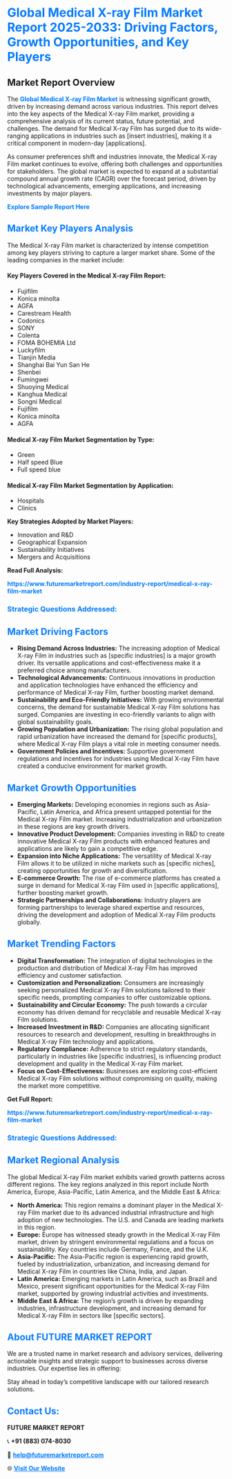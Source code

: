 <h1 style="color: #007BFF;">Global Medical X-ray Film Market Report 2025-2033: Driving Factors, Growth Opportunities, and Key Players</h1>

<section id="overview">
<h2>Market Report Overview</h2>
<p>The <a href="https://www.futuremarketreport.com/industry-report/medical-x-ray-film-market" style="color: #007BFF; text-decoration: none;"><strong>Global Medical X-ray Film Market</strong></a> is witnessing significant growth, driven by increasing demand across various industries. This report delves into the key aspects of the Medical X-ray Film market, providing a comprehensive analysis of its current status, future potential, and challenges. The demand for Medical X-ray Film has surged due to its wide-ranging applications in industries such as [insert industries], making it a critical component in modern-day [applications].</p>
<p>As consumer preferences shift and industries innovate, the Medical X-ray Film market continues to evolve, offering both challenges and opportunities for stakeholders. The global market is expected to expand at a substantial compound annual growth rate (CAGR) over the forecast period, driven by technological advancements, emerging applications, and increasing investments by major players.</p>
</section>

<section id="overview">
<p><a href="https://www.futuremarketreport.com/request-sample/reportId=104517" style="color: #007BFF; text-decoration: none;"><strong>Explore Sample Report Here</strong></a></p>
</section>

<section id="key-players">
<h2 style="color: #007BFF;">Market Key Players Analysis</h2>
<p>The Medical X-ray Film market is characterized by intense competition among key players striving to capture a larger market share. Some of the leading companies in the market include:</p>
<h4>Key Players Covered in the Medical X-ray Film Report:</h4>
<ul><li>Fujifilm</li><li>Konica minolta</li><li>AGFA</li><li>Carestream Health</li><li>Codonics</li><li>SONY</li><li>Colenta</li><li>FOMA BOHEMIA Ltd</li><li>Luckyfilm</li><li>Tianjin Media</li><li>Shanghai Bai Yun San He</li><li>Shenbei</li><li>Fumingwei</li><li>Shuoying Medical</li><li>Kanghua Medical</li><li>Songni Medical</li><li>Fujifilm</li><li>Konica minolta</li><li>AGFA</li></ul>
<h4>Medical X-ray Film Market Segmentation by Type:</h4>
<ul><li>Green</li><li>Half speed Blue</li><li>Full speed blue</li></ul>

<h4>Medical X-ray Film Market Segmentation by Application:</h4>
<ul><li>Hospitals</li><li>Clinics</li></ul>
<p><strong>Key Strategies Adopted by Market Players:</strong></p>
<ul>
<li>Innovation and R&D</li>
<li>Geographical Expansion</li>
<li>Sustainability Initiatives</li>
<li>Mergers and Acquisitions</li>
</ul>
</section>

<section>
<p><strong>Read Full Analysis: </strong></p><a href="https://www.futuremarketreport.com/industry-report/medical-x-ray-film-market" style="color: #007BFF; text-decoration: none;"><strong>https://www.futuremarketreport.com/industry-report/medical-x-ray-film-market</strong></a>
<h3 style="color: #007BFF;">Strategic Questions Addressed:</h3>
</section>

<section id="driving-factors">
<h2 style="color: #007BFF;">Market Driving Factors</h2>
<ul>
<li><strong>Rising Demand Across Industries:</strong> The increasing adoption of Medical X-ray Film in industries such as [specific industries] is a major growth driver. Its versatile applications and cost-effectiveness make it a preferred choice among manufacturers.</li>
<li><strong>Technological Advancements:</strong> Continuous innovations in production and application technologies have enhanced the efficiency and performance of Medical X-ray Film, further boosting market demand.</li>
<li><strong>Sustainability and Eco-Friendly Initiatives:</strong> With growing environmental concerns, the demand for sustainable Medical X-ray Film solutions has surged. Companies are investing in eco-friendly variants to align with global sustainability goals.</li>
<li><strong>Growing Population and Urbanization:</strong> The rising global population and rapid urbanization have increased the demand for [specific products], where Medical X-ray Film plays a vital role in meeting consumer needs.</li>
<li><strong>Government Policies and Incentives:</strong> Supportive government regulations and incentives for industries using Medical X-ray Film have created a conducive environment for market growth.</li>
</ul>
</section>

<section id="growth-opportunities">
<h2 style="color: #007BFF;">Market Growth Opportunities</h2>
<ul>
<li><strong>Emerging Markets:</strong> Developing economies in regions such as Asia-Pacific, Latin America, and Africa present untapped potential for the Medical X-ray Film market. Increasing industrialization and urbanization in these regions are key growth drivers.</li>
<li><strong>Innovative Product Development:</strong> Companies investing in R&D to create innovative Medical X-ray Film products with enhanced features and applications are likely to gain a competitive edge.</li>
<li><strong>Expansion into Niche Applications:</strong> The versatility of Medical X-ray Film allows it to be utilized in niche markets such as [specific niches], creating opportunities for growth and diversification.</li>
<li><strong>E-commerce Growth:</strong> The rise of e-commerce platforms has created a surge in demand for Medical X-ray Film used in [specific applications], further boosting market growth.</li>
<li><strong>Strategic Partnerships and Collaborations:</strong> Industry players are forming partnerships to leverage shared expertise and resources, driving the development and adoption of Medical X-ray Film products globally.</li>
</ul>
</section>

<section id="trending-factors">
<h2 style="color: #007BFF;">Market Trending Factors</h2>
<ul>
<li><strong>Digital Transformation:</strong> The integration of digital technologies in the production and distribution of Medical X-ray Film has improved efficiency and customer satisfaction.</li>
<li><strong>Customization and Personalization:</strong> Consumers are increasingly seeking personalized Medical X-ray Film solutions tailored to their specific needs, prompting companies to offer customizable options.</li>
<li><strong>Sustainability and Circular Economy:</strong> The push towards a circular economy has driven demand for recyclable and reusable Medical X-ray Film solutions.</li>
<li><strong>Increased Investment in R&D:</strong> Companies are allocating significant resources to research and development, resulting in breakthroughs in Medical X-ray Film technology and applications.</li>
<li><strong>Regulatory Compliance:</strong> Adherence to strict regulatory standards, particularly in industries like [specific industries], is influencing product development and quality in the Medical X-ray Film market.</li>
<li><strong>Focus on Cost-Effectiveness:</strong> Businesses are exploring cost-efficient Medical X-ray Film solutions without compromising on quality, making the market more competitive.</li>
</ul>
</section>

<section>
<p><strong>Get Full Report: </strong></p><a href="https://www.futuremarketreport.com/industry-report/medical-x-ray-film-market" style="color: #007BFF; text-decoration: none;"><strong>https://www.futuremarketreport.com/industry-report/medical-x-ray-film-market</strong></a>
<h3 style="color: #007BFF;">Strategic Questions Addressed:</h3>
</section>


<section id="regional-analysis">
<h2 style="color: #007BFF;">Market Regional Analysis</h2>
<p>The global Medical X-ray Film market exhibits varied growth patterns across different regions. The key regions analyzed in this report include North America, Europe, Asia-Pacific, Latin America, and the Middle East & Africa:</p>
<ul>
<li><strong>North America:</strong> This region remains a dominant player in the Medical X-ray Film market due to its advanced industrial infrastructure and high adoption of new technologies. The U.S. and Canada are leading markets in this region.</li>
<li><strong>Europe:</strong> Europe has witnessed steady growth in the Medical X-ray Film market, driven by stringent environmental regulations and a focus on sustainability. Key countries include Germany, France, and the U.K.</li>
<li><strong>Asia-Pacific:</strong> The Asia-Pacific region is experiencing rapid growth, fueled by industrialization, urbanization, and increasing demand for Medical X-ray Film in countries like China, India, and Japan.</li>
<li><strong>Latin America:</strong> Emerging markets in Latin America, such as Brazil and Mexico, present significant opportunities for the Medical X-ray Film market, supported by growing industrial activities and investments.</li>
<li><strong>Middle East & Africa:</strong> The region’s growth is driven by expanding industries, infrastructure development, and increasing demand for Medical X-ray Film in sectors like [specific sectors].</li>
</ul>
</section>

<footer>
<h2 style="color: #007BFF;">About FUTURE MARKET REPORT</h2>
<p>We are a trusted name in market research and advisory services, delivering actionable insights and strategic support to businesses across diverse industries. Our expertise lies in offering:</p>

<p>Stay ahead in today’s competitive landscape with our tailored research solutions.</p>

<h2 style="color: #007BFF;">Contact Us:</h2>
<p><strong>FUTURE MARKET REPORT</strong></p>
<p>📞 <strong>+91 (883) 074-8030</strong></p>
<p>📧 <strong><a href="mailto:help@futuremarketreport.com" style="color: #007BFF;">help@futuremarketreport.com</a></strong></p>
<p>🌐 <strong><a href="https://www.futuremarketreport.com/" style="color: #007BFF;">Visit Our Website</a></strong></p>
</footer>